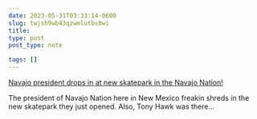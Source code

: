 ```yaml
---
date: 2023-05-31T03:33:14-0600
slug: twjsh9wb43qzwmlutbs8wi
title: 
type: post
post_type: note

tags: []
---
```

[Navajo president drops in at new skatepark in the Navajo Nation!](https://www.reddit.com/r/NewMexico/comments/13w0dux/navajo_president_drops_in_at_new_skatepark_in_the/)


The president of Navajo Nation here in New Mexico freakin shreds in the new skatepark they just opened. Also, Tony Hawk was there…



